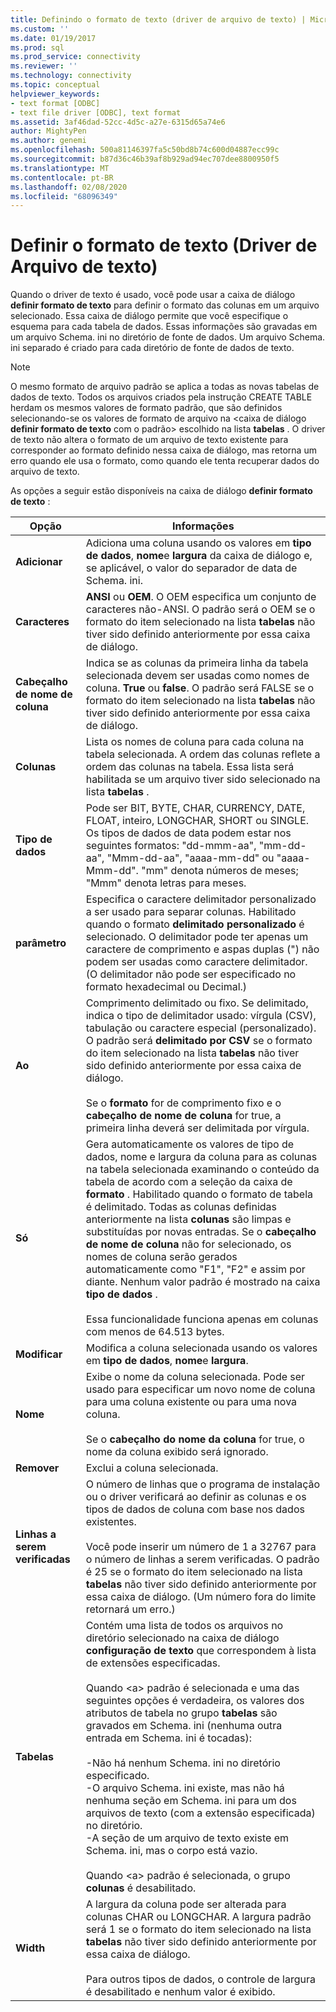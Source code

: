 ```yaml
---
title: Definindo o formato de texto (driver de arquivo de texto) | Microsoft Docs
ms.custom: ''
ms.date: 01/19/2017
ms.prod: sql
ms.prod_service: connectivity
ms.reviewer: ''
ms.technology: connectivity
ms.topic: conceptual
helpviewer_keywords:
- text format [ODBC]
- text file driver [ODBC], text format
ms.assetid: 3af46dad-52cc-4d5c-a27e-6315d65a74e6
author: MightyPen
ms.author: genemi
ms.openlocfilehash: 500a81146397fa5c50bd8b74c600d04887ecc99c
ms.sourcegitcommit: b87d36c46b39af8b929ad94ec707dee8800950f5
ms.translationtype: MT
ms.contentlocale: pt-BR
ms.lasthandoff: 02/08/2020
ms.locfileid: "68096349"
---
```

# <a name="defining-text-format-text-file-driver"></a>Definir o formato de texto (Driver de Arquivo de texto)
Quando o driver de texto é usado, você pode usar a caixa de diálogo **definir formato de texto** para definir o formato das colunas em um arquivo selecionado. Essa caixa de diálogo permite que você especifique o esquema para cada tabela de dados. Essas informações são gravadas em um arquivo Schema. ini no diretório de fonte de dados. Um arquivo Schema. ini separado é criado para cada diretório de fonte de dados de texto.  
  
> [!NOTE]  
>  O mesmo formato de arquivo padrão se aplica a todas as novas tabelas de dados de texto. Todos os arquivos criados pela instrução CREATE TABLE herdam os mesmos valores de formato padrão, que são definidos selecionando-se os valores de formato de arquivo na \<caixa de diálogo **definir formato de texto** com o padrão> escolhido na lista **tabelas** . O driver de texto não altera o formato de um arquivo de texto existente para corresponder ao formato definido nessa caixa de diálogo, mas retorna um erro quando ele usa o formato, como quando ele tenta recuperar dados do arquivo de texto.  
  
 As opções a seguir estão disponíveis na caixa de diálogo **definir formato de texto** :  
  
|Opção|Informações|  
|------------|-----------------|  
|**Adicionar**|Adiciona uma coluna usando os valores em **tipo de dados**, **nome**e **largura** da caixa de diálogo e, se aplicável, o valor do separador de data de Schema. ini.|  
|**Caracteres**|**ANSI** ou **OEM**. O OEM especifica um conjunto de caracteres não-ANSI. O padrão será o OEM se o formato do item selecionado na lista **tabelas** não tiver sido definido anteriormente por essa caixa de diálogo.|  
|**Cabeçalho de nome de coluna**|Indica se as colunas da primeira linha da tabela selecionada devem ser usadas como nomes de coluna. **True** ou **false**. O padrão será FALSE se o formato do item selecionado na lista **tabelas** não tiver sido definido anteriormente por essa caixa de diálogo.|  
|**Colunas**|Lista os nomes de coluna para cada coluna na tabela selecionada. A ordem das colunas reflete a ordem das colunas na tabela. Essa lista será habilitada se um arquivo tiver sido selecionado na lista **tabelas** .|  
|**Tipo de dados**|Pode ser BIT, BYTE, CHAR, CURRENCY, DATE, FLOAT, inteiro, LONGCHAR, SHORT ou SINGLE. Os tipos de dados de data podem estar nos seguintes formatos: "dd-mmm-aa", "mm-dd-aa", "Mmm-dd-aa", "aaaa-mm-dd" ou "aaaa-Mmm-dd". "mm" denota números de meses; "Mmm" denota letras para meses.|  
|**parâmetro**|Especifica o caractere delimitador personalizado a ser usado para separar colunas. Habilitado quando o formato **delimitado personalizado** é selecionado. O delimitador pode ter apenas um caractere de comprimento e aspas duplas (") não podem ser usadas como caractere delimitador. (O delimitador não pode ser especificado no formato hexadecimal ou Decimal.)|  
|**Ao**|Comprimento delimitado ou fixo. Se delimitado, indica o tipo de delimitador usado: vírgula (CSV), tabulação ou caractere especial (personalizado). O padrão será **delimitado por CSV** se o formato do item selecionado na lista **tabelas** não tiver sido definido anteriormente por essa caixa de diálogo.<br /><br /> Se o **formato** for de comprimento fixo e o **cabeçalho de nome de coluna** for true, a primeira linha deverá ser delimitada por vírgula.|  
|**Só**|Gera automaticamente os valores de tipo de dados, nome e largura da coluna para as colunas na tabela selecionada examinando o conteúdo da tabela de acordo com a seleção da caixa de **formato** . Habilitado quando o formato de tabela é delimitado. Todas as colunas definidas anteriormente na lista **colunas** são limpas e substituídas por novas entradas. Se o **cabeçalho de nome de coluna** não for selecionado, os nomes de coluna serão gerados automaticamente como "F1", "F2" e assim por diante. Nenhum valor padrão é mostrado na caixa **tipo de dados** .<br /><br /> Essa funcionalidade funciona apenas em colunas com menos de 64.513 bytes.|  
|**Modificar**|Modifica a coluna selecionada usando os valores em **tipo de dados**, **nome**e **largura**.|  
|**Nome**|Exibe o nome da coluna selecionada. Pode ser usado para especificar um novo nome de coluna para uma coluna existente ou para uma nova coluna.<br /><br /> Se o **cabeçalho do nome da coluna** for true, o nome da coluna exibido será ignorado.|  
|**Remover**|Exclui a coluna selecionada.|  
|**Linhas a serem verificadas**|O número de linhas que o programa de instalação ou o driver verificará ao definir as colunas e os tipos de dados de coluna com base nos dados existentes.<br /><br /> Você pode inserir um número de 1 a 32767 para o número de linhas a serem verificadas. O padrão é 25 se o formato do item selecionado na lista **tabelas** não tiver sido definido anteriormente por essa caixa de diálogo. (Um número fora do limite retornará um erro.)|  
|**Tabelas**|Contém uma lista de todos os arquivos no diretório selecionado na caixa de diálogo **configuração de texto** que correspondem à lista de extensões especificadas.<br /><br /> Quando \<a> padrão é selecionada e uma das seguintes opções é verdadeira, os valores dos atributos de tabela no grupo **tabelas** são gravados em Schema. ini (nenhuma outra entrada em Schema. ini é tocadas):<br /><br /> -Não há nenhum Schema. ini no diretório especificado.<br />-O arquivo Schema. ini existe, mas não há nenhuma seção em Schema. ini para um dos arquivos de texto (com a extensão especificada) no diretório.<br />-A seção de um arquivo de texto existe em Schema. ini, mas o corpo está vazio.<br /><br /> Quando \<a> padrão é selecionada, o grupo **colunas** é desabilitado.|  
|**Width**|A largura da coluna pode ser alterada para colunas CHAR ou LONGCHAR. A largura padrão será 1 se o formato do item selecionado na lista **tabelas** não tiver sido definido anteriormente por essa caixa de diálogo.<br /><br /> Para outros tipos de dados, o controle de largura é desabilitado e nenhum valor é exibido.|
